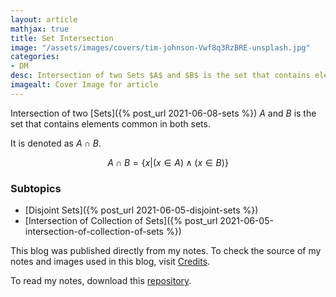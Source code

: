 ```yaml
---
layout: article
mathjax: true
title: Set Intersection
image: "/assets/images/covers/tim-johnson-Vwf8q3RzBRE-unsplash.jpg"
categories:
- DM
desc: Intersection of two Sets $A$ and $B$ is the set that contains elements common in both sets. 
imagealt: Cover Image for article
---
```


Intersection of two [Sets]({% post_url 2021-06-08-sets %}) $A$ and $B$ is the set that contains elements common in both sets.
























































































































































































































































































































































































































It is denoted as $A \cap B$.

























































































































































































































































































































































































































$$A \cap B = \{ x | (x \in A) \wedge (x \in B)\}$$

























































































































































































































































































































































































































### Subtopics
- [Disjoint Sets]({% post_url 2021-06-05-disjoint-sets %})
- [Intersection of Collection of Sets]({% post_url 2021-06-05-intersection-of-collection-of-sets %})

This blog was published directly from my notes.
To check the source of my notes and images used in this blog, visit <a href="/credits.html" target="_blank">Credits</a>.

To read my notes, download this <a href="https://github.com/bovem/CS" target="blank">repository</a>.